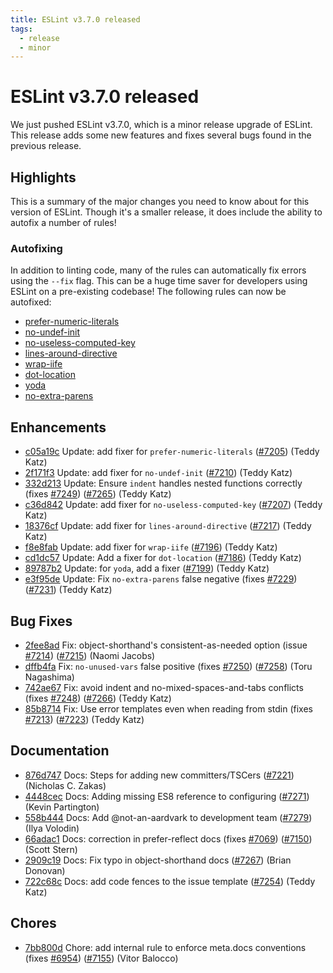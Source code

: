 ```yaml
---
title: ESLint v3.7.0 released
tags:
  - release
  - minor
---
```

# ESLint v3.7.0 released

We just pushed ESLint v3.7.0, which is a minor release upgrade of ESLint. This release adds some new features and fixes several bugs found in the previous release.

## Highlights

This is a summary of the major changes you need to know about for this version of ESLint. Though it's a smaller release, it does include the ability to autofix a number of rules!

### Autofixing

In addition to linting code, many of the rules can automatically fix errors using the `--fix` flag. This can be a huge time saver for developers using ESLint on a pre-existing codebase! The following rules can now be autofixed:

* [prefer-numeric-literals](https://eslint.org/docs/rules/prefer-numeric-literals)
* [no-undef-init](https://eslint.org/docs/rules/no-undef-init)
* [no-useless-computed-key](https://eslint.org/docs/rules/no-useless-computed-key)
* [lines-around-directive](https://eslint.org/docs/rules/lines-around-directive)
* [wrap-iife](https://eslint.org/docs/rules/wrap-iife)
* [dot-location](https://eslint.org/docs/rules/dot-location)
* [yoda](https://eslint.org/docs/rules/yoda)
* [no-extra-parens](https://eslint.org/docs/rules/no-extra-parens)



## Enhancements


* [c05a19c](https://github.com/eslint/eslint/commit/c05a19c) Update: add fixer for `prefer-numeric-literals` ([#7205](https://github.com/eslint/eslint/issues/7205)) (Teddy Katz)
* [2f171f3](https://github.com/eslint/eslint/commit/2f171f3) Update: add fixer for `no-undef-init` ([#7210](https://github.com/eslint/eslint/issues/7210)) (Teddy Katz)
* [332d213](https://github.com/eslint/eslint/commit/332d213) Update: Ensure `indent` handles nested functions correctly (fixes [#7249](https://github.com/eslint/eslint/issues/7249)) ([#7265](https://github.com/eslint/eslint/issues/7265)) (Teddy Katz)
* [c36d842](https://github.com/eslint/eslint/commit/c36d842) Update: add fixer for `no-useless-computed-key` ([#7207](https://github.com/eslint/eslint/issues/7207)) (Teddy Katz)
* [18376cf](https://github.com/eslint/eslint/commit/18376cf) Update: add fixer for `lines-around-directive` ([#7217](https://github.com/eslint/eslint/issues/7217)) (Teddy Katz)
* [f8e8fab](https://github.com/eslint/eslint/commit/f8e8fab) Update: add fixer for `wrap-iife` ([#7196](https://github.com/eslint/eslint/issues/7196)) (Teddy Katz)
* [cd1dc57](https://github.com/eslint/eslint/commit/cd1dc57) Update: Add a fixer for `dot-location` ([#7186](https://github.com/eslint/eslint/issues/7186)) (Teddy Katz)
* [89787b2](https://github.com/eslint/eslint/commit/89787b2) Update: for `yoda`, add a fixer ([#7199](https://github.com/eslint/eslint/issues/7199)) (Teddy Katz)
* [e3f95de](https://github.com/eslint/eslint/commit/e3f95de) Update: Fix `no-extra-parens` false negative (fixes [#7229](https://github.com/eslint/eslint/issues/7229)) ([#7231](https://github.com/eslint/eslint/issues/7231)) (Teddy Katz)




## Bug Fixes


* [2fee8ad](https://github.com/eslint/eslint/commit/2fee8ad) Fix: object-shorthand's consistent-as-needed option (issue [#7214](https://github.com/eslint/eslint/issues/7214)) ([#7215](https://github.com/eslint/eslint/issues/7215)) (Naomi Jacobs)
* [dffb4fa](https://github.com/eslint/eslint/commit/dffb4fa) Fix: `no-unused-vars` false positive (fixes [#7250](https://github.com/eslint/eslint/issues/7250)) ([#7258](https://github.com/eslint/eslint/issues/7258)) (Toru Nagashima)
* [742ae67](https://github.com/eslint/eslint/commit/742ae67) Fix: avoid indent and no-mixed-spaces-and-tabs conflicts (fixes [#7248](https://github.com/eslint/eslint/issues/7248)) ([#7266](https://github.com/eslint/eslint/issues/7266)) (Teddy Katz)
* [85b8714](https://github.com/eslint/eslint/commit/85b8714) Fix: Use error templates even when reading from stdin (fixes [#7213](https://github.com/eslint/eslint/issues/7213)) ([#7223](https://github.com/eslint/eslint/issues/7223)) (Teddy Katz)




## Documentation


* [876d747](https://github.com/eslint/eslint/commit/876d747) Docs: Steps for adding new committers/TSCers ([#7221](https://github.com/eslint/eslint/issues/7221)) (Nicholas C. Zakas)
* [4448cec](https://github.com/eslint/eslint/commit/4448cec) Docs: Adding missing ES8 reference to configuring ([#7271](https://github.com/eslint/eslint/issues/7271)) (Kevin Partington)
* [558b444](https://github.com/eslint/eslint/commit/558b444) Docs: Add @not-an-aardvark to development team ([#7279](https://github.com/eslint/eslint/issues/7279)) (Ilya Volodin)
* [66adac1](https://github.com/eslint/eslint/commit/66adac1) Docs: correction in prefer-reflect docs (fixes [#7069](https://github.com/eslint/eslint/issues/7069)) ([#7150](https://github.com/eslint/eslint/issues/7150)) (Scott Stern)
* [2909c19](https://github.com/eslint/eslint/commit/2909c19) Docs: Fix typo in object-shorthand docs ([#7267](https://github.com/eslint/eslint/issues/7267)) (Brian Donovan)
* [722c68c](https://github.com/eslint/eslint/commit/722c68c) Docs: add code fences to the issue template ([#7254](https://github.com/eslint/eslint/issues/7254)) (Teddy Katz)








## Chores


* [7bb800d](https://github.com/eslint/eslint/commit/7bb800d) Chore: add internal rule to enforce meta.docs conventions (fixes [#6954](https://github.com/eslint/eslint/issues/6954)) ([#7155](https://github.com/eslint/eslint/issues/7155)) (Vitor Balocco)
